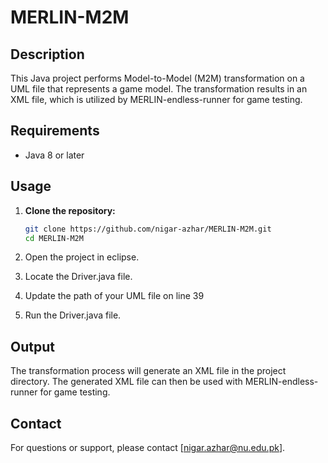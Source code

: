 # MERLIN-M2M

## Description

This Java project performs Model-to-Model (M2M) transformation on a UML file that represents a game model. The transformation results in an XML file, which is utilized by MERLIN-endless-runner for game testing.

## Requirements

- Java 8 or later

## Usage

1. **Clone the repository:**

   ```bash
   git clone https://github.com/nigar-azhar/MERLIN-M2M.git
   cd MERLIN-M2M
   
2. Open the project in eclipse.
3. Locate the Driver.java file.
4. Update the path of your UML file on line 39
5. Run the Driver.java file.

## Output

The transformation process will generate an XML file in the project directory. The generated XML file can then be used with MERLIN-endless-runner for game testing.

## Contact

For questions or support, please contact [nigar.azhar@nu.edu.pk].
